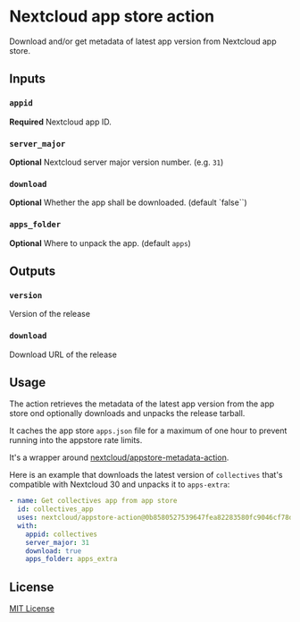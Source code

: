 # Nextcloud app store action

Download and/or get metadata of latest app version from Nextcloud app store.

## Inputs

### `appid`

**Required** Nextcloud app ID.

### `server_major`

**Optional** Nextcloud server major version number. (e.g. `31`)

### `download`

**Optional** Whether the app shall be downloaded. (default `false``)

### `apps_folder`

**Optional** Where to unpack the app. (default `apps`)

## Outputs

### `version`

Version of the release

### `download`

Download URL of the release

## Usage

The action retrieves the metadata of the latest app version from the app store
ond optionally downloads and unpacks the release tarball.

It caches the app store `apps.json` file for a maximum of one hour to prevent
running into the appstore rate limits.

It's a wrapper around [nextcloud/appstore-metadata-action](https://github.com/nextcloud/appstore-metadata-action).

Here is an example that downloads the latest version of `collectives` that's
compatible with Nextcloud 30 and unpacks it to `apps-extra`:

```yaml
- name: Get collectives app from app store
  id: collectives_app
  uses: nextcloud/appstore-action@0b8580527539647fea82283580fc9046cf78d229 # v1.0.0
  with:
    appid: collectives
    server_major: 31
    download: true
    apps_folder: apps_extra
```

## License

[MIT License](LICENSE)
